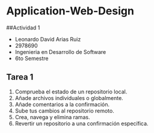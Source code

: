 # Application-Web-Design

##Actividad 1
* Leonardo David Arias Ruiz
* 2978690
* Ingenieria en Desarrollo de Software
* 6to Semestre

## Tarea 1
1. Comprueba el estado de un repositorio local.
2. Añade archivos individuales o globalmente.
3. Añade comentarios a la confirmación.
4. Sube tus cambios al repositorio remoto.
5. Crea, navega y elimina ramas.
6. Revertir un repositorio a una confirmación específica.
